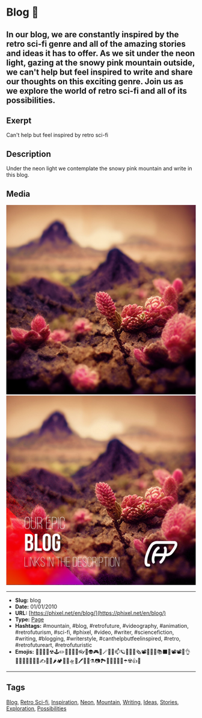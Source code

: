 # Blog 🚀
In our blog, we are constantly inspired by the retro sci-fi genre and all of the amazing stories and ideas it has to offer. As we sit under the neon light, gazing at the snowy pink mountain outside, we can't help but feel inspired to write and share our thoughts on this exciting genre. Join us as we explore the world of retro sci-fi and all of its possibilities.
------------
## Exerpt
Can't help but feel inspired by retro sci-fi
## Description
Under the neon light we contemplate the snowy pink mountain and write in this blog.
## Media
<img src="media/e332c5b6/landscape-of-pink-mountains-macro.jpg" loading="lazy"><br>
<img src="media/17fc0061/cover-blog.jpg" loading="lazy"><br>

------------
- **Slug:** blog
- **Date:** 01/01/2010
- **URL:** [https://phixel.net/en/blog/](https://phixel.net/en/blog/)
- **Type:** [Page](#page)
- **Hashtags:** #mountain, #blog, #retrofuture, #videography, #animation, #retrofuturism, #sci-fi, #phixel, #video, #writer, #sciencefiction, #writing, #blogging, #writerstyle, #canthelpbutfeelinspired, #retro, #retrofutureart, #retrofuturistic
- **Emojis:** 📢📃🔌🦄☢🕹️✏️🧪😎📄🐲👓🦉👽🎮📼🪄🤖🐇📫🪐👨‍🚀📰🗞️📽️🧫🦄🌌📚⬛🦼📽️📽💬👌👨🏼‍🐈‍🌀🔥📖📝✍️📒👾🌶️🏕️💾📓🛸🚀🖊️🧜🏿⚗️📷🏞️👱🏿‍♀️👺🔥☂️☢️👍🦾

------------
## Tags
[Blog](#blog), [Retro Sci-fi](#retro-sci-fi), [Inspiration](#inspiration), [Neon](#neon), [Mountain](#mountain), [Writing](#writing), [Ideas](#ideas), [Stories](#stories), [Exploration](#exploration), [Possibilities](#possibilities)
